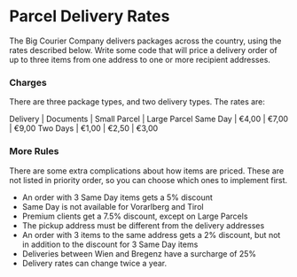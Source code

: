 # Parcel Delivery Rates

The Big Courier Company delivers packages across the country, using the rates described below.
Write some code that will price a delivery order of up to three items from one address to one or more recipient addresses.

### Charges
There are three package types, and two delivery types. The rates are:

Delivery | Documents | Small Parcel | Large Parcel
Same Day | €4,00     | €7,00        | €9,00
Two Days | €1,00     | €2,50        | €3,00

### More Rules
There are some extra complications about how items are priced.
These are not listed in priority order, so you can choose which ones to implement first.
- An order with 3 Same Day items gets a 5% discount
- Same Day is not available for Vorarlberg and Tirol
- Premium clients get a 7.5% discount, except on Large Parcels
- The pickup address must be different from the delivery addresses
- An order with 3 items to the same address gets a 2% discount, but not in addition to the discount for 3 Same Day items
- Deliveries between Wien and Bregenz have a surcharge of 25%
- Delivery rates can change twice a year.
